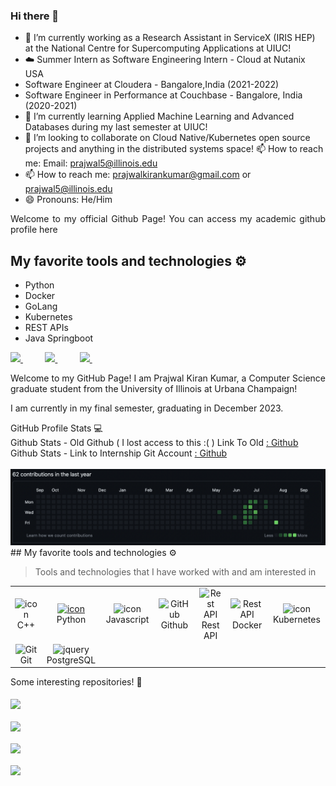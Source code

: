 ### Hi there 👋

- 🔭 I’m currently working as a Research Assistant in ServiceX (IRIS HEP) at the National Centre for Supercomputing Applications at UIUC!
- ☁️ Summer Intern as Software Engineering Intern - Cloud at Nutanix USA
- Software Engineer at Cloudera -  Bangalore,India (2021-2022)
- Software Engineer in Performance at Couchbase - Bangalore, India  (2020-2021)
- 🌱 I’m currently learning Applied Machine Learning and Advanced Databases during my last semester at UIUC!
- 👯 I’m looking to collaborate on Cloud Native/Kubernetes open source projects and anything in the distributed systems space!
📫 How to reach me: Email: prajwal5@illinois.edu 
- 📫 How to reach me: prajwalkirankumar@gmail.com or prajwal5@illinois.edu
- 😄 Pronouns: He/Him

</div>
<p></p>
<p align="justify">
Welcome to my official Github Page! You can access my academic github profile here 

</p>

## My favorite tools and technologies ⚙️
- Python
- Docker
- GoLang
- Kubernetes
- REST APIs
- Java Springboot


<div align="justify">

<a href="https://www.instagram.com/peeks_at_champaign/">
<img src="https://img.shields.io/badge/Instagram-%23E4405F.svg?style=for-the-badge&logo=Instagram&logoColor=white">
</a>
 &nbsp;&nbsp;&nbsp;&nbsp;&nbsp;&nbsp;&nbsp;&nbsp;
<a href="https://www.youtube.com/channel/UC-aV_q7gJUvhJFiyStar1uw">
<img src="https://img.shields.io/badge/YouTube-FF0000?style=for-the-badge&logo=youtube&logoColor=white">
</a>
&nbsp;&nbsp;&nbsp;&nbsp;&nbsp;&nbsp;&nbsp;&nbsp;
<a href="https://www.linkedin.com/in/prajwalkirankumar/">
<img src="https://img.shields.io/badge/Linkedin-%231DA1F2.svg?style=for-the-badge&logo=Linkedin&logoColor=white">
</a>
&nbsp;&nbsp;&nbsp;&nbsp;&nbsp;&nbsp;&nbsp;&nbsp;

</div>
<p></p>
<p align="justify">
Welcome to my GitHub Page! I am Prajwal Kiran Kumar, a Computer Science graduate student from the University of Illinois at Urbana Champaign!

I am currently in my final semester, graduating in December 2023.
</p>

<summary>GitHub Profile Stats 💻</summary>

<summary>
Github Stats - Old Github ( I lost access to this :( )
Link To Old <a href="https://github.com/prajwalkirankumar">: Github</a>
<br>
Github Stats -
Link to Internship Git Account <a href="https://github.com/prajwal-kkumar">: Github</a>
</summary><br>
<img src="https://github.com/prajwalkkumar/prajwalkkumar/blob/main/Github-Ntx-Stats.png" alt="Github Stats" />
</summary>
<br>
## My favorite tools and technologies ⚙️

> Tools and technologies that I have worked with and am interested in

<table>
  <tr>
    <td align="center" width="96">
        <img src="https://techstack-generator.vercel.app/cpp-icon.svg" alt="icon" width="65" height="65" />
      <br>C++
    </td>
    <td align="center" width="96">
      <a href="#macropower-tech">
        <img src="https://techstack-generator.vercel.app/python-icon.svg" alt="icon" width="65" height="65" />
      </a>
      <br>Python
    </td>
    <td align="center" width="96">
        <img src="https://techstack-generator.vercel.app/js-icon.svg" alt="icon" width="65" height="65" />
      <br>Javascript
    </td>
       <td align="center" width="96">
        <img src="https://techstack-generator.vercel.app/github-icon.svg" width="65" height="65" alt="GitHub" />
      <br>Github
    </td>
          <td align="center" width="96">
        <img src="https://techstack-generator.vercel.app/restapi-icon.svg" width="65" height="65" alt="Rest API" />
      <br>Rest API
    </td>
          <td align="center" width="96">
        <img src="https://techstack-generator.vercel.app/docker-icon.svg" width="65" height="65" alt="Rest API" />
      <br>Docker
    </td>
    <td align="center" width="96">
        <img src="https://techstack-generator.vercel.app/kubernetes-icon.svg" alt="icon" width="50" height="50" />
      <br>Kubernetes
    </td>
  </tr>
  <tr>
    <td align="center" width="96">
        <img src="https://skillicons.dev/icons?i=git" width="48" height="48" alt="Git" />
      <br>Git
    </td>
        <td align="center" width="96">
        <img src="https://skillicons.dev/icons?i=postgres" width="48" height="48" alt="jquery" />
      <br>PostgreSQL
    </td>
  </tr>
 <tr>
 </tr>
</table>

  <summary>Some interesting repositories! 📌</summary>
  <br/>
  <a href="hhttps://github.com/prajwalkirankumar/perfrunner">
  <img align="center" src="https://github-readme-stats.vercel.app/api/pin/?username=prajwalkirankumar&repo=perfrunner&theme=default" />
</a>
  <br/>
  <br/>
 
   <a href="https://github.com/prajwalkirankumar/showfast">
  <img align="center" src="https://github-readme-stats.vercel.app/api/pin/?username=prajwalkirankumar&repo=showfast&theme=default" />
</a>
  <br/>
  <br/>
 
   <a href="https://github.com/prajwalkirankumar/Adogtion">
  <img align="center" src="https://github-readme-stats.vercel.app/api/pin/?username=prajwalkirankumar&repo=Adogtion&theme=default" />
 </a>


   <br/>
  <br/>
 
   <a href="https://github.com/rzashakeri/pycharm-portfolio">
  <img align="center" src="https://github-readme-stats.vercel.app/api/pin/?username=rzashakeri&repo=pycharm-portfolio&theme=default" />
 </a>
